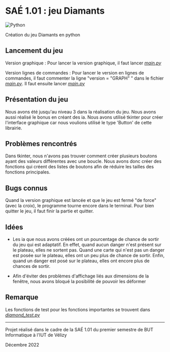 # SAÉ 1.01 : jeu Diamants

![Python](https://img.shields.io/badge/python-3670A0?style=for-the-badge&logo=python&logoColor=ffdd54)

Création du jeu Diamants en python

## Lancement du jeu

Version graphique :
    Pour lancer la version graphique, il faut lancer [_main.py_](main.py)

Version lignes de commandes :
    Pour lancer le version en lignes de commandes, il faut commenter la ligne "version = "GRAPH" " dans le fichier [_main.py_](main.py).
    Il faut ensuite lancer [_main.py_](main.py)


## Présentation du jeu

Nous avons été jusqu'au niveau 3 dans la réalisation du jeu. Nous avons aussi réalisé le bonus en créant des ia.
Nous avons utilisé tkinter pour créer l'interface graphique car nous voulions utilisé le type 'Button' de cette librairie.


## Problèmes rencontrés

Dans tkinter, nous n'avons pas trouver comment créer plusieurs boutons ayant des valeurs différentes avec une boucle.
Nous avons donc créer des fonctions qui créent des listes de boutons afin de réduire les tailles des fonctions principales.


## Bugs connus

Quand la version graphique est lancée et que le jeu est fermé "de force" (avec la croix), le programme tourne encore dans le terminal.
Pour bien quitter le jeu, il faut finir la partie et quitter.


## Idées

- Les ia que nous avons créées ont un pourcentage de chance de sortir du jeu qui est adaptatif.
En effet, quand aucun danger n'est présent sur le plateau, elles ne sortent pas.
Quand une carte qui n'est pas un danger est posée sur le plateau, elles ont un peu plus de chance de sortir.
Enfin, quand un danger est posé sur le plateau, elles ont encore plus de chances de sortir.
    
- Afin d'éviter des problèmes d'affichage liés aux dimensions de la fenêtre, nous avons bloqué la posibilité de pouvoir les déformer


## Remarque

Les fonctions de test pour les fonctions importantes se trouvent dans [_diamond_test.py_](diamond_test.py)

---

Projet réalisé dans le cadre de la SAÉ 1.01 du premier semestre de BUT Informatique à l'IUT de Vélizy

Décembre 2022
